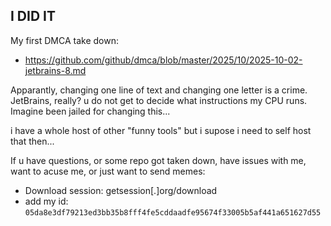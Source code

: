 ## I DID IT 

My first DMCA take down:
- https://github.com/github/dmca/blob/master/2025/10/2025-10-02-jetbrains-8.md

Apparantly, changing one line of text and changing one letter is a crime. JetBrains, really? u do not get to decide what instructions my CPU runs. Imagine been jailed for changing this...

i have a whole host of other "funny tools" but i supose i need to self host that then...

If u have questions, or some repo got taken down, have issues with me, want to acuse me, or just want to send memes:

- Download session: getsession[.]org/download
- add my id: `05da8e3df79213ed3bb35b8fff4fe5cddaadfe95674f33005b5af441a651627d55`
